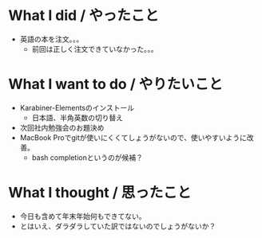 # What I did / やったこと
- 英語の本を注文。。。
  - 前回は正しく注文できていなかった。。。

# What I want to do / やりたいこと
- Karabiner-Elementsのインストール
  - 日本語、半角英数の切り替え
- 次回社内勉強会のお題決め
- MacBook Proでgitが使いにくくてしょうがないので、使いやすいように改善。
  - bash completionというのが候補？

# What I thought / 思ったこと
- 今日も含めて年末年始何もできてない。
- とはいえ、ダラダラしていた訳ではないのでしょうがないか？
